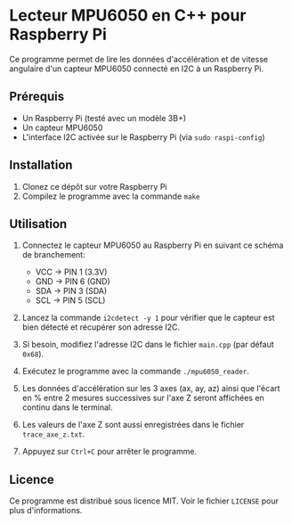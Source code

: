 # Lecteur MPU6050 en C++ pour Raspberry Pi

Ce programme permet de lire les données d'accélération et de vitesse angulaire d'un capteur MPU6050 connecté en I2C à un Raspberry Pi.

## Prérequis

- Un Raspberry Pi (testé avec un modèle 3B+) 
- Un capteur MPU6050
- L'interface I2C activée sur le Raspberry Pi (via `sudo raspi-config`)

## Installation 

1. Clonez ce dépôt sur votre Raspberry Pi
2. Compilez le programme avec la commande `make`

## Utilisation

1. Connectez le capteur MPU6050 au Raspberry Pi en suivant ce schéma de branchement:
   - VCC -> PIN 1 (3.3V)
   - GND -> PIN 6 (GND)
   - SDA -> PIN 3 (SDA)
   - SCL -> PIN 5 (SCL) 
   
2. Lancez la commande `i2cdetect -y 1` pour vérifier que le capteur est bien détecté et récupérer son adresse I2C.

3. Si besoin, modifiez l'adresse I2C dans le fichier `main.cpp` (par défaut `0x68`).

4. Exécutez le programme avec la commande `./mpu6050_reader`.

5. Les données d'accélération sur les 3 axes (ax, ay, az) ainsi que l'écart en % entre 2 mesures successives sur l'axe Z seront affichées en continu dans le terminal. 

6. Les valeurs de l'axe Z sont aussi enregistrées dans le fichier `trace_axe_z.txt`.

7. Appuyez sur `Ctrl+C` pour arrêter le programme.

## Licence

Ce programme est distribué sous licence MIT. Voir le fichier `LICENSE` pour plus d'informations.

